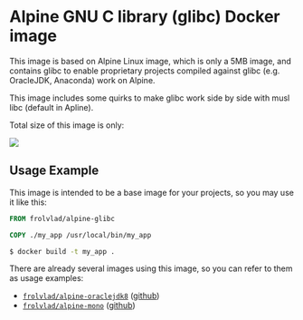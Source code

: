 Alpine GNU C library (glibc) Docker image
=========================================

This image is based on Alpine Linux image, which is only a 5MB image, and contains glibc to enable
proprietary projects compiled against glibc (e.g. OracleJDK, Anaconda) work on Alpine.

This image includes some quirks to make glibc work side by side with musl libc (default in Apline).

Total size of this image is only:

[![](https://badge.imagelayers.io/frolvlad/alpine-glibc:latest.svg)](https://imagelayers.io/?images=frolvlad/alpine-glibc:latest 'Get your own badge on imagelayers.io')

Usage Example
-------------

This image is intended to be a base image for your projects, so you may use it like this:

```Dockerfile
FROM frolvlad/alpine-glibc

COPY ./my_app /usr/local/bin/my_app
```

```sh
$ docker build -t my_app .
```

There are already several images using this image, so you can refer to them as usage examples:

* [`frolvlad/alpine-oraclejdk8`](https://hub.docker.com/r/frolvlad/alpine-oraclejdk8/) ([github](https://github.com/frol/docker-alpine-oraclejdk8))
* [`frolvlad/alpine-mono`](https://hub.docker.com/r/frolvlad/alpine-mono/) ([github](https://github.com/frol/docker-alpine-mono))
